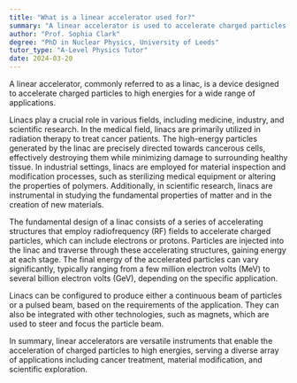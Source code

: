 ```yaml
---
title: "What is a linear accelerator used for?"
summary: "A linear accelerator is used to accelerate charged particles to high energies for use in various applications."
author: "Prof. Sophia Clark"
degree: "PhD in Nuclear Physics, University of Leeds"
tutor_type: "A-Level Physics Tutor"
date: 2024-03-20
---
```


A linear accelerator, commonly referred to as a linac, is a device designed to accelerate charged particles to high energies for a wide range of applications.

Linacs play a crucial role in various fields, including medicine, industry, and scientific research. In the medical field, linacs are primarily utilized in radiation therapy to treat cancer patients. The high-energy particles generated by the linac are precisely directed towards cancerous cells, effectively destroying them while minimizing damage to surrounding healthy tissue. In industrial settings, linacs are employed for material inspection and modification processes, such as sterilizing medical equipment or altering the properties of polymers. Additionally, in scientific research, linacs are instrumental in studying the fundamental properties of matter and in the creation of new materials.

The fundamental design of a linac consists of a series of accelerating structures that employ radiofrequency (RF) fields to accelerate charged particles, which can include electrons or protons. Particles are injected into the linac and traverse through these accelerating structures, gaining energy at each stage. The final energy of the accelerated particles can vary significantly, typically ranging from a few million electron volts (MeV) to several billion electron volts (GeV), depending on the specific application.

Linacs can be configured to produce either a continuous beam of particles or a pulsed beam, based on the requirements of the application. They can also be integrated with other technologies, such as magnets, which are used to steer and focus the particle beam.

In summary, linear accelerators are versatile instruments that enable the acceleration of charged particles to high energies, serving a diverse array of applications including cancer treatment, material modification, and scientific exploration.
    
